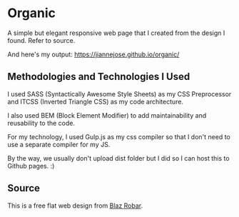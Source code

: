 # Organic 

A simple but elegant responsive web page that I created from the design I found. Refer to source. 

And here's my output:
https://jiannejose.github.io/organic/

## Methodologies and Technologies I Used

I used SASS (Syntactically Awesome Style Sheets) as my CSS Preprocessor and ITCSS (Inverted Triangle CSS) as my code architecture.

I also used BEM (Block Element Modifier) to add maintainability and reusability to the code.

For my technology, I used Gulp.js as my css compiler so that I don't need to use a separate compiler for my JS.

By the way, we usually don't upload dist folder but I did so I can host this to Github pages. :)

## Source

This is a free flat web design from [Blaz Robar](http://blazrobar.com/tutorials-and-articles/10-free-psd-website-templates-to-get-any-design-project-started/).
